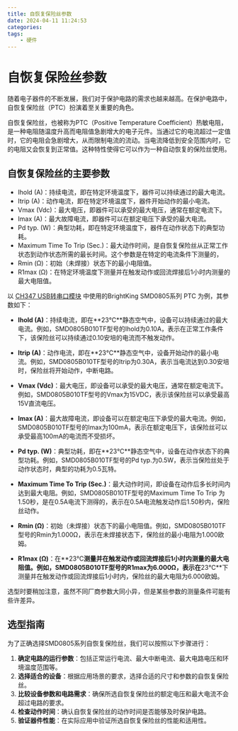 ```yaml
---
title: 自恢复保险丝参数
date: 2024-04-11 11:24:53
categories:
tags:
    - 硬件
---
```


# 自恢复保险丝参数

随着电子器件的不断发展，我们对于保护电路的需求也越来越高。在保护电路中，自恢复保险丝（PTC）扮演着至关重要的角色。

自恢复保险丝，也被称为PTC（Positive Temperature Coefficient）热敏电阻，是一种电阻随温度升高而电阻值急剧增大的电子元件。当通过它的电流超过一定值时，它的电阻会急剧增大，从而限制电流的流动。当电流降低到安全范围内时，它的电阻又会恢复到正常值。这种特性使得它可以作为一种自动恢复的保险丝使用。

## 自恢复保险丝的主要参数

- Ihold (A)：持续电流，即在特定环境温度下，器件可以持续通过的最大电流。
- Itrip (A)：动作电流，即在特定环境温度下，器件开始动作的最小电流。
- Vmax (Vdc)：最大电压，即器件可以承受的最大电压，通常在额定电流下。
- Imax (A)：最大故障电流，即器件可以在额定电压下承受的最大电流。
- Pd typ. (W)：典型功耗，即在特定环境温度下，器件在动作状态下的典型功耗。
- Maximum Time To Trip (Sec.)：最大动作时间，是自恢复保险丝从正常工作状态到动作状态所需的最长时间。这个参数是在特定的电流条件下测量的，
- Rmin (Ω)：初始（未焊接）状态下的最小电阻值。
- R1max (Ω)：在特定环境温度下测量并在触发动作或回流焊接后1小时内测量的最大电阻值。

<!-- more -->

以 [CH347 USB转串口模块](https://mp.weixin.qq.com/s?__biz=MzA3NzMyNTIyOA==&mid=2651481723&idx=1&sn=7b6a3534aae340e11f1985ccc646b400&chksm=84ad70b8b3daf9aed715122abb24033a534d7de40e1dac77ef0ab303dfdaaf485c03204480aa#rd) 中使用的BrightKing SMD0805系列 PTC 为例，其参数如下：

- **Ihold (A)**：持续电流，即在**23℃**静态空气中，设备可以持续通过的最大电流。例如，SMD0805B010TF型号的Ihold为0.10A，表示在正常工作条件下，该保险丝可以持续通过0.10安培的电流而不触发动作。
  
- **Itrip (A)**：动作电流，即在**23℃**静态空气中，设备开始动作的最小电流。例如，SMD0805B010TF型号的Itrip为0.30A，表示当电流达到0.30安培时，保险丝将开始动作，中断电路。

- **Vmax (Vdc)**：最大电压，即设备可以承受的最大电压，通常在额定电流下。例如，SMD0805B010TF型号的Vmax为15VDC，表示该保险丝可以承受最高15V直流电压。

- **Imax (A)**：最大故障电流，即设备可以在额定电压下承受的最大电流。例如，SMD0805B010TF型号的Imax为100mA，表示在额定电压下，该保险丝可以承受最高100mA的电流而不受损坏。

- **Pd typ. (W)**：典型功耗，即在**23℃**静态空气中，设备在动作状态下的典型功耗。例如，SMD0805B010TF型号的Pd typ.为0.5W，表示当保险丝处于动作状态时，典型的功耗为0.5瓦特。

- **Maximum Time To Trip (Sec.)**：最大动作时间，即设备在动作后多长时间内达到最大电阻。例如，SMD0805B010TF型号的Maximum Time To Trip 为1.50秒，是在0.5A电流下测得的，表示在0.5A电流触发动作后1.50秒内，保险丝动作。

- **Rmin (Ω)**：初始（未焊接）状态下的最小电阻值。例如，SMD0805B010TF型号的Rmin为1.000Ω，表示在未焊接状态下，保险丝的最小电阻为1.000欧姆。

- **R1max (Ω)**：在**23℃**测量并在触发动作或回流焊接后1小时内测量的最大电阻值。例如，SMD0805B010TF型号的R1max为6.000Ω，表示在**23℃**下测量并在触发动作或回流焊接后1小时内，保险丝的最大电阻为6.000欧姆。

选型时要稍加注意，虽然不同厂商参数大同小异，但是某些参数的测量条件可能有些许差异。

## 选型指南

为了正确选择SMD0805系列自恢复保险丝，我们可以按照以下步骤进行：

1. **确定电路的运行参数**：包括正常运行电流、最大中断电流、最大电路电压和环境温度范围等。
2. **选择适合的设备**：根据应用场景的要求，选择合适的尺寸和参数的自恢复保险丝。
3. **比较设备参数和电路需求**：确保所选自恢复保险丝的额定电压和最大电流不会超过电路的要求。
4. **检查动作时间**：确认自恢复保险丝的动作时间是否能够及时保护电路。
5. **验证器件性能**：在实际应用中验证所选自恢复保险丝的性能和适用性。

